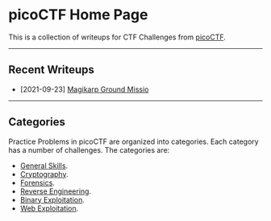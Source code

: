 # picoCTF Home Page

This is a collection of writeups for CTF Challenges from [picoCTF](https://picoctf.org/).

---

## Recent Writeups

- [2021-09-23] [Magikarp Ground Missio](./General-Skills/Magikarp-Ground-Mission.md)

---

## Categories

Practice Problems in picoCTF are organized into categories.  Each category has a number of challenges.  The categories are:

- [General Skills](./General-Skills/README.md).
- [Cryptography](./Cryptography/README.md).
- [Forensics](./Forensics/README.md).
- [Reverse Engineering](./Reverse-Engineering/README.md).
- [Binary Exploitation](./Binary-Exploitation/README.md).
- [Web Exploitation](./Web-Exploitation/README.md).
